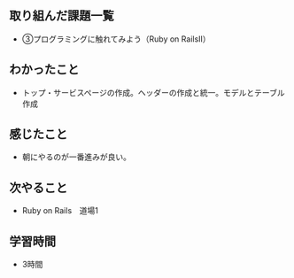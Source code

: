 ## 取り組んだ課題一覧
- ③プログラミングに触れてみよう（Ruby on RailsⅡ）
## わかったこと
- トップ・サービスページの作成。ヘッダーの作成と統一。モデルとテーブル作成
## 感じたこと
- 朝にやるのが一番進みが良い。
## 次やること
- Ruby on Rails　道場1
## 学習時間
- 3時間
